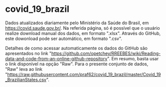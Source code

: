 # covid_19_brazil
Dados atualizados diariamente pelo Ministério da Saúde do Brasil, em https://covid.saude.gov.br/.
Na referida página, só é possível que o usuário realize download manual dos dados, em formato ".xlsx". Através do GitHub, este dowonload pode ser automático, em formato ".csv".

Detalhes de como acessar automaticamente os dados do GitHub são apresentados no link "https://github.com/opetchey/RREEBES/wiki/Reading-data-and-code-from-an-online-github-repository". 
Em resumo, basta usar o link disponível na opção "Raw". Para o presente conjunto de dados, "Raw" leva ao link "https://raw.githubusercontent.com/praf62/covid_19_brazil/master/Covid_19_BrazilianStates.csv".
